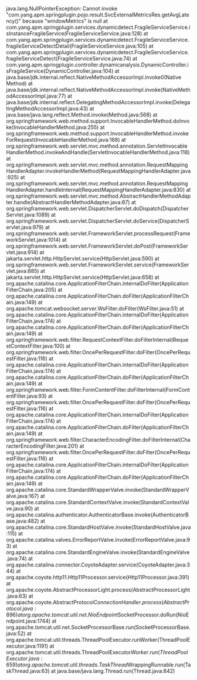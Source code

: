 
java.lang.NullPointerException: Cannot invoke "com.yang.apm.springplugin.pojo.result.SvcExternalMetricsRes.getAvgLatency()" because "windowMetrics" is null
at com.yang.apm.springplugin.services.dynamicdetect.FragileServiceService.isInstanceFragileService(FragileServiceService.java:128)
at com.yang.apm.springplugin.services.dynamicdetect.FragileServiceService.fragileServiceDetectDetail(FragileServiceService.java:105)
at com.yang.apm.springplugin.services.dynamicdetect.FragileServiceService.fragileServiceDetect(FragileServiceService.java:74)
at com.yang.apm.springplugin.controller.dynamicanalysis.DynamicController.isFragileService(DynamicController.java:104)
at java.base/jdk.internal.reflect.NativeMethodAccessorImpl.invoke0(Native Method)
at java.base/jdk.internal.reflect.NativeMethodAccessorImpl.invoke(NativeMethodAccessorImpl.java:77)
at java.base/jdk.internal.reflect.DelegatingMethodAccessorImpl.invoke(DelegatingMethodAccessorImpl.java:43)
at java.base/java.lang.reflect.Method.invoke(Method.java:568)
at org.springframework.web.method.support.InvocableHandlerMethod.doInvoke(InvocableHandlerMethod.java:255)
at org.springframework.web.method.support.InvocableHandlerMethod.invokeForRequest(InvocableHandlerMethod.java:188)
at org.springframework.web.servlet.mvc.method.annotation.ServletInvocableHandlerMethod.invokeAndHandle(ServletInvocableHandlerMethod.java:118)
at org.springframework.web.servlet.mvc.method.annotation.RequestMappingHandlerAdapter.invokeHandlerMethod(RequestMappingHandlerAdapter.java:925)
at org.springframework.web.servlet.mvc.method.annotation.RequestMappingHandlerAdapter.handleInternal(RequestMappingHandlerAdapter.java:830)
at org.springframework.web.servlet.mvc.method.AbstractHandlerMethodAdapter.handle(AbstractHandlerMethodAdapter.java:87)
at org.springframework.web.servlet.DispatcherServlet.doDispatch(DispatcherServlet.java:1089)
at org.springframework.web.servlet.DispatcherServlet.doService(DispatcherServlet.java:979)
at org.springframework.web.servlet.FrameworkServlet.processRequest(FrameworkServlet.java:1014)
at org.springframework.web.servlet.FrameworkServlet.doPost(FrameworkServlet.java:914)
at jakarta.servlet.http.HttpServlet.service(HttpServlet.java:590)
at org.springframework.web.servlet.FrameworkServlet.service(FrameworkServlet.java:885)
at jakarta.servlet.http.HttpServlet.service(HttpServlet.java:658)
at org.apache.catalina.core.ApplicationFilterChain.internalDoFilter(ApplicationFilterChain.java:205)
at org.apache.catalina.core.ApplicationFilterChain.doFilter(ApplicationFilterChain.java:149)
at org.apache.tomcat.websocket.server.WsFilter.doFilter(WsFilter.java:51)
at org.apache.catalina.core.ApplicationFilterChain.internalDoFilter(ApplicationFilterChain.java:174)
at org.apache.catalina.core.ApplicationFilterChain.doFilter(ApplicationFilterChain.java:149)
at org.springframework.web.filter.RequestContextFilter.doFilterInternal(RequestContextFilter.java:100)
at org.springframework.web.filter.OncePerRequestFilter.doFilter(OncePerRequestFilter.java:116)
at org.apache.catalina.core.ApplicationFilterChain.internalDoFilter(ApplicationFilterChain.java:174)
at org.apache.catalina.core.ApplicationFilterChain.doFilter(ApplicationFilterChain.java:149)
at org.springframework.web.filter.FormContentFilter.doFilterInternal(FormContentFilter.java:93)
at org.springframework.web.filter.OncePerRequestFilter.doFilter(OncePerRequestFilter.java:116)
at org.apache.catalina.core.ApplicationFilterChain.internalDoFilter(ApplicationFilterChain.java:174)
at org.apache.catalina.core.ApplicationFilterChain.doFilter(ApplicationFilterChain.java:149)
at org.springframework.web.filter.CharacterEncodingFilter.doFilterInternal(CharacterEncodingFilter.java:201)
at org.springframework.web.filter.OncePerRequestFilter.doFilter(OncePerRequestFilter.java:116)
at org.apache.catalina.core.ApplicationFilterChain.internalDoFilter(ApplicationFilterChain.java:174)
at org.apache.catalina.core.ApplicationFilterChain.doFilter(ApplicationFilterChain.java:149)
at org.apache.catalina.core.StandardWrapperValve.invoke(StandardWrapperValve.java:167)
at org.apache.catalina.core.StandardContextValve.invoke(StandardContextValve.java:90)
at org.apache.catalina.authenticator.AuthenticatorBase.invoke(AuthenticatorBase.java:482)
at org.apache.catalina.core.StandardHostValve.invoke(StandardHostValve.java:115)
at org.apache.catalina.valves.ErrorReportValve.invoke(ErrorReportValve.java:93)
at org.apache.catalina.core.StandardEngineValve.invoke(StandardEngineValve.java:74)
at org.apache.catalina.connector.CoyoteAdapter.service(CoyoteAdapter.java:344)
at org.apache.coyote.http11.Http11Processor.service(Http11Processor.java:391)
at org.apache.coyote.AbstractProcessorLight.process(AbstractProcessorLight.java:63)
at org.apache.coyote.AbstractProtocol$ConnectionHandler.process(AbstractProtocol.java:896)
at org.apache.tomcat.util.net.NioEndpoint$SocketProcessor.doRun(NioEndpoint.java:1744)
at org.apache.tomcat.util.net.SocketProcessorBase.run(SocketProcessorBase.java:52)
at org.apache.tomcat.util.threads.ThreadPoolExecutor.runWorker(ThreadPoolExecutor.java:1191)
at org.apache.tomcat.util.threads.ThreadPoolExecutor$Worker.run(ThreadPoolExecutor.java:659)
at org.apache.tomcat.util.threads.TaskThread$WrappingRunnable.run(TaskThread.java:63)
at java.base/java.lang.Thread.run(Thread.java:842)

